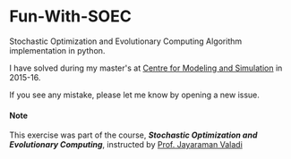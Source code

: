 # Fun-With-SOEC
Stochastic Optimization and Evolutionary Computing Algorithm implementation in python. 

I have solved during my master's at [Centre for Modeling and Simulation](http://cms.unipune.ac.in) in 2015-16.  

If you see any mistake, please let me know by opening a new issue. 

#### Note
This exercise was part of the course, ***Stochastic Optimization and Evolutionary Computing***, instructed by [Prof. Jayaraman Valadi](https://scholar.google.co.in/citations?user=GRv1gLQAAAAJ&hl=en)


